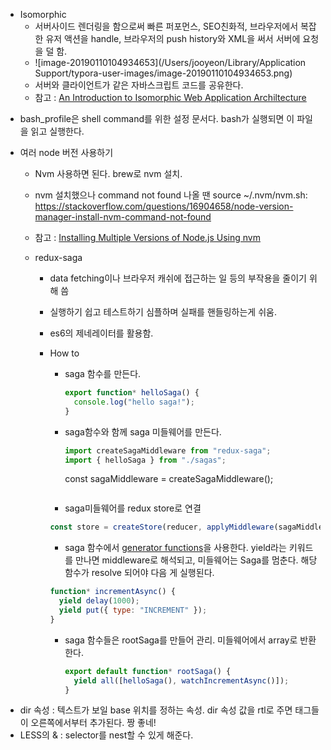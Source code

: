 - Isomorphic
  - 서버사이드 렌더링을 함으로써 빠른 퍼포먼스, SEO친화적, 브라우저에서 복잡한 유저 액션을 handle, 브라우저의 push history와 XML을 써서 서버에 요청을 덜 함.
  - ![image-20190110104934653](/Users/jooyeon/Library/Application Support/typora-user-images/image-20190110104934653.png)
  - 서버와 클라이언트가 같은 자바스크립트 코드를 공유한다.
  - 참고 : [An Introduction to Isomorphic Web Application Archiltecture](https://medium.com/@ElyseKoGo/an-introduction-to-isomorphic-web-application-architecture-a8c81c42f59)

* bash_profile은 shell command를 위한 설정 문서다. bash가 실행되면 이 파일을 읽고 실행한다.

* 여러 node 버전 사용하기

  - Nvm 사용하면 된다. brew로 nvm 설치.
  - nvm 설치했으나 command not found 나올 땐 source ~/.nvm/nvm.sh: https://stackoverflow.com/questions/16904658/node-version-manager-install-nvm-command-not-found

  - 참고 : [Installing Multiple Versions of Node.js Using nvm](https://www.sitepoint.com/quick-tip-multiple-versions-node-nvm/)

  - redux-saga

    - data fetching이나 브라우저 캐쉬에 접근하는 일 등의 부작용을 줄이기 위해 씀

    - 실행하기 쉽고 테스트하기 심플하며 실패를 핸들링하는게 쉬움.

    - es6의 제네레이터를 활용함.

    - How to

      - saga 함수를 만든다.

        ```javascript
        export function* helloSaga() {
          console.log("hello saga!");
        }
        ```

      - saga함수와 함께 saga 미들웨어를 만든다.

        ```javascript
        import createSagaMiddleware from "redux-saga";
        import { helloSaga } from "./sagas";
        ```

        const sagaMiddleware = createSagaMiddleware();

        ```

        ```

      - saga미들웨어를 redux store로 연결

      ```javascript
      const store = createStore(reducer, applyMiddleware(sagaMiddleware));
      ```

      - saga 함수에서 [generator functions](https://developer.mozilla.org/en-US/docs/Web/JavaScript/Reference/Statements/function*)을 사용한다. yield라는 키워드를 만나면 middleware로 해석되고, 미들웨어는 Saga를 멈춘다. 해당 함수가 resolve 되어야 다음 게 실행된다.

      ```javascript
      function* incrementAsync() {
        yield delay(1000);
        yield put({ type: "INCREMENT" });
      }
      ```

      - saga 함수들은 rootSaga를 만들어 관리. 미들웨어에서 array로 반환한다.

        ```javascript
        export default function* rootSaga() {
          yield all([helloSaga(), watchIncrementAsync()]);
        }
        ```

- dir 속성 : 텍스트가 보일 base 위치를 정하는 속성. dir 속성 값을 rtl로 주면 태그들이 오른쪽에서부터 추가된다. 짱 좋네!
- LESS의 & : selector를 nest할 수 있게 해준다.

